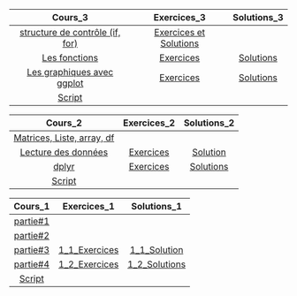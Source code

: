 | Cours_3| Exercices_3| Solutions_3 |
|:--------------------------------------------------------------------------------------------------------------------------------:|:--------------------------------------------------------------------------------------------------------------------------------------------------------:|:-------------:|
|[structure de contrôle (if, for)](https://nbviewer.jupyter.org/github/nmeraihi/ACT3035/blob/master/ETE_2019/cours_3/4_2_cours_if_for.ipynb?flush_cache=true)| [Exercices et Solutions](https://nbviewer.jupyter.org/github/nmeraihi/ACT3035/blob/master/ETE_2019/cours_3/4_3_Exercices_Solutions_for_loop.ipynb?flush_cache=true)   ||
|[Les fonctions](https://nbviewer.jupyter.org/github/nmeraihi/ACT3035/blob/master/ETE_2019/cours_3/5_1_cours_fonctions.ipynb?flush_cache=true)| [Exercices](https://nbviewer.jupyter.org/github/nmeraihi/ACT3035/blob/master/ETE_2019/cours_3/5_3_Exercices_Questions_fonctions.ipynb?flush_cache=true)   |[Solutions](https://nbviewer.jupyter.org/github/nmeraihi/ACT3035/blob/master/ETE_2019/cours_3/5_4_Exercices_Solutions_fonctions.ipynb?flush_cache=true)|
|[Les graphiques avec ggplot](https://nbviewer.jupyter.org/github/nmeraihi/ACT3035/blob/master/ETE_2019/cours_3/5_2_cours_ggplot.ipynb?flush_cache=true)| [Exercices](https://nbviewer.jupyter.org/github/nmeraihi/ACT3035/blob/master/ETE_2019/cours_3/5_3_Exercices_Questions_ggplot.ipynb?flush_cache=true)   |[Solutions](https://nbviewer.jupyter.org/github/nmeraihi/ACT3035/blob/master/ETE_2019/cours_3/5_4_Exercices_Solutions_ggplot.ipynb?flush_cache=true)|
|[Script](https://nbviewer.jupyter.org/github/nmeraihi/ACT3035/blob/master/ETE_2019/cours_3/script_3.R?flush_cache=true) || |


| Cours_2| Exercices_2| Solutions_2 |
|:--------------------------------------------------------------------------------------------------------------------------------:|:--------------------------------------------------------------------------------------------------------------------------------------------------------:|:-------------:|
| [Matrices, Liste, array, df](https://nbviewer.jupyter.org/github/nmeraihi/ACT3035/blob/master/ETE_2019/cours_2/2_1_cours_matrice_liste_df.ipynb?flush_cache=true) |||
|[Lecture des données](https://nbviewer.jupyter.org/github/nmeraihi/ACT3035/blob/master/ETE_2019/cours_2/2_2_cours_lecture_donnees.ipynb?flush_cache=true) | [Exercices](https://nbviewer.jupyter.org/github/nmeraihi/ACT3035/blob/master/ETE_2019/cours_2/Exercices_lecture_donnes.ipynb?flush_cache=true)   |  [Solution](https://nbviewer.jupyter.org/github/nmeraihi/ACT3035/blob/master/ETE_2019/cours_2/Solutions_lecture_donnees.ipynb?flush_cache=true)|
|[dplyr](https://nbviewer.jupyter.org/github/nmeraihi/ACT3035/blob/master/ETE_2019/cours_2/2_3_cours_dplyr.ipynb?flush_cache=true) | [Exercices](https://nbviewer.jupyter.org/github/nmeraihi/ACT3035/blob/master/ETE_2019/cours_2/Exercices_dplyr.ipynb?flush_cache=true)   |  [Solutions](https://nbviewer.jupyter.org/github/nmeraihi/ACT3035/blob/master/ETE_2019/cours_2/Solutions_dplyr.ipynb?flush_cache=true)|
|[Script](https://nbviewer.jupyter.org/github/nmeraihi/ACT3035/blob/master/ETE_2019/cours_2/script.R?flush_cache=true) || |


| Cours_1| Exercices_1| Solutions_1 |
|:--------------------------------------------------------------------------------------------------------------------------------:|:--------------------------------------------------------------------------------------------------------------------------------------------------------:|:-------------:|
| [partie#1](https://nbviewer.jupyter.org/github/nmeraihi/ACT3035/blob/master/ETE_2019/cours_1/1_1_cours.ipynb?flush_cache=true) |||
|[partie#2](https://nbviewer.jupyter.org/github/nmeraihi/ACT3035/blob/master/ETE_2019/cours_1/1_2_cours.ipynb?flush_cache=true) |||
|[partie#3](https://nbviewer.jupyter.org/github/nmeraihi/ACT3035/blob/master/ETE_2019/cours_1/1_3_cours.ipynb?flush_cache=true) | [1_1_Exercices](https://nbviewer.jupyter.org/github/nmeraihi/ACT3035/blob/master/ETE_2019/cours_1/1_1_Exercices_vecteurs.ipynb?flush_cache=true)   |  [1_1_Solution](https://nbviewer.jupyter.org/github/nmeraihi/ACT3035/blob/master/ETE_2019/cours_1/1_1_Exercices_vecteurs-solutions.ipynb?flush_cache=true)|
|[partie#4](https://nbviewer.jupyter.org/github/nmeraihi/ACT3035/blob/master/ETE_2019/cours_1/1_4_cours.ipynb?flush_cache=true) | [1_2_Exercices](https://nbviewer.jupyter.org/github/nmeraihi/ACT3035/blob/master/ETE_2019/cours_1/1_2_Exercices.ipynb?flush_cache=true)   |  [1_2_Solutions](https://nbviewer.jupyter.org/github/nmeraihi/ACT3035/blob/master/ETE_2019/cours_1/1_2_Solutions.ipynb?flush_cache=true)|
|[Script](https://nbviewer.jupyter.org/github/nmeraihi/ACT3035/blob/master/ETE_2019/cours_1/1_4_cours.ipynb?flush_cache=true) || |
